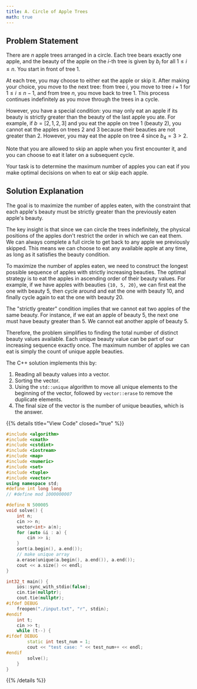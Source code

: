 ```yaml
---
title: A. Circle of Apple Trees
math: true
---
```


## Problem Statement

There are $n$ apple trees arranged in a circle. Each tree bears exactly one apple, and the beauty of the apple on the $i$-th tree is given by $b_i$ for all $1 \le i \le n$. You start in front of tree 1.

At each tree, you may choose to either eat the apple or skip it. After making your choice, you move to the next tree: from tree $i$, you move to tree $i+1$ for $1 \le i \le n-1$, and from tree $n$, you move back to tree 1. This process continues indefinitely as you move through the trees in a cycle.

However, you have a special condition: you may only eat an apple if its beauty is strictly greater than the beauty of the last apple you ate. For example, if $b = [2, 1, 2, 3]$ and you eat the apple on tree 1 (beauty 2), you cannot eat the apples on trees 2 and 3 because their beauties are not greater than 2. However, you may eat the apple on tree 4 since $b_4 = 3 > 2$.

Note that you are allowed to skip an apple when you first encounter it, and you can choose to eat it later on a subsequent cycle.

Your task is to determine the maximum number of apples you can eat if you make optimal decisions on when to eat or skip each apple.

## Solution Explanation

The goal is to maximize the number of apples eaten, with the constraint that each apple's beauty must be strictly greater than the previously eaten apple's beauty.

The key insight is that since we can circle the trees indefinitely, the physical positions of the apples don't restrict the order in which we can eat them. We can always complete a full circle to get back to any apple we previously skipped. This means we can choose to eat any available apple at any time, as long as it satisfies the beauty condition.

To maximize the number of apples eaten, we need to construct the longest possible sequence of apples with strictly increasing beauties. The optimal strategy is to eat the apples in ascending order of their beauty values. For example, if we have apples with beauties `{10, 5, 20}`, we can first eat the one with beauty 5, then cycle around and eat the one with beauty 10, and finally cycle again to eat the one with beauty 20.

The "strictly greater" condition implies that we cannot eat two apples of the same beauty. For instance, if we eat an apple of beauty 5, the next one must have beauty greater than 5. We cannot eat another apple of beauty 5.

Therefore, the problem simplifies to finding the total number of distinct beauty values available. Each unique beauty value can be part of our increasing sequence exactly once. The maximum number of apples we can eat is simply the count of unique apple beauties.

The C++ solution implements this by:
1. Reading all beauty values into a vector.
2. Sorting the vector.
3. Using the `std::unique` algorithm to move all unique elements to the beginning of the vector, followed by `vector::erase` to remove the duplicate elements.
4. The final size of the vector is the number of unique beauties, which is the answer.

{{% details title="View Code" closed="true" %}}
```cpp
#include <algorithm>
#include <cmath>
#include <cstdint>
#include <iostream>
#include <map>
#include <numeric>
#include <set>
#include <tuple>
#include <vector>
using namespace std;
#define int long long
// #define mod 1000000007

#define N 500005
void solve() {
    int n;
    cin >> n;
    vector<int> a(n);
    for (auto &i : a) {
        cin >> i;
    }
    sort(a.begin(), a.end());
    // make unique array
    a.erase(unique(a.begin(), a.end()), a.end());
    cout << a.size() << endl;
}

int32_t main() {
    ios::sync_with_stdio(false);
    cin.tie(nullptr);
    cout.tie(nullptr);
#ifdef DEBUG
    freopen("./input.txt", "r", stdin);
#endif
    int t;
    cin >> t;
    while (t--) {
#ifdef DEBUG
        static int test_num = 1;
        cout << "test case: " << test_num++ << endl;
#endif
        solve();
    }
}
```
{{% /details %}}
